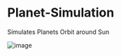 # Planet-Simulation
Simulates Planets Orbit around Sun

![image](https://github.com/Rrocketter/Planet-Simulation/assets/112651541/0c35ca0d-691e-497b-9015-c9590f309c9e)


